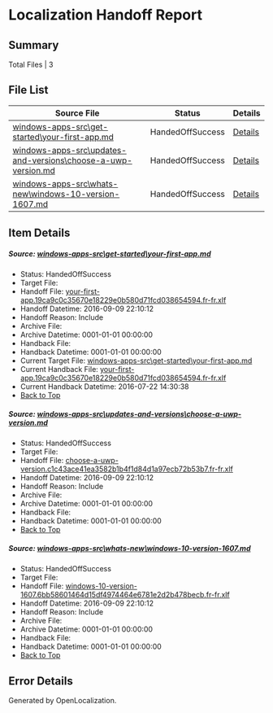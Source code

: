 # <a name='report-top'></a> Localization Handoff Report

## Summary
 Total Files | 3

## File List
 Source File | Status | Details 
 ----------- | ------ | ------- 
 [windows-apps-src\get-started\your-first-app.md](https://github.com/Microsoft/windows-apps/blob/b57a461cf9859be26ed69d12b08259d15201403a/windows-apps-src/get-started/your-first-app.md) | HandedOffSuccess | [Details](#16adf9c9c8de2ca4596f0fcbe503f570971e74a13950)
 [windows-apps-src\updates-and-versions\choose-a-uwp-version.md](https://github.com/Microsoft/windows-apps/blob/2fe7cfba048bfa11e32b23cbc88c920c6d7741f3/windows-apps-src/updates-and-versions/choose-a-uwp-version.md) | HandedOffSuccess | [Details](#3b6c7e0c17e0364c50ef7c8c397d958d3fec629d8005)
 [windows-apps-src\whats-new\windows-10-version-1607.md](https://github.com/Microsoft/windows-apps/blob/2fe7cfba048bfa11e32b23cbc88c920c6d7741f3/windows-apps-src/whats-new/windows-10-version-1607.md) | HandedOffSuccess | [Details](#e41047f29ba08d83c8ffa5885a310ef04350133b8011)

## Item Details
##### <a name='16adf9c9c8de2ca4596f0fcbe503f570971e74a13950'></a> Source: [windows-apps-src\get-started\your-first-app.md](https://github.com/Microsoft/windows-apps/blob/b57a461cf9859be26ed69d12b08259d15201403a/windows-apps-src/get-started/your-first-app.md)
* Status: HandedOffSuccess
* Target File: 
* Handoff File: [your-first-app.19ca9c0c35670e18229e0b580d71fcd038654594.fr-fr.xlf](https://github.com/Microsoft/WDG.handoff/blob/82d7df3e6c9f0518a2a06965dfe4056677c859b5/ol-handoff/Microsoft/windows-apps.fr-fr/master/your-first-app.19ca9c0c35670e18229e0b580d71fcd038654594.fr-fr.xlf)
* Handoff Datetime: 2016-09-09 22:10:12
* Handoff Reason: Include
* Archive File: 
* Archive Datetime: 0001-01-01 00:00:00
* Handback File: 
* Handback Datetime: 0001-01-01 00:00:00
* Current Target File: [windows-apps-src\get-started\your-first-app.md](https://github.com/Microsoft/windows-apps.fr-fr/blob/402eb0dc49711783fdbd768a93aa5456388b34d9/windows-apps-src/get-started/your-first-app.md)
* Current Handback File: [your-first-app.19ca9c0c35670e18229e0b580d71fcd038654594.fr-fr.xlf](https://github.com/Microsoft/WDG.handback/blob/e8019a4155f189676550d9d336a37921a9040b0d/ol-handback/Microsoft/windows-apps.fr-fr/master/your-first-app.19ca9c0c35670e18229e0b580d71fcd038654594.fr-fr.xlf)
* Current Handback Datetime: 2016-07-22 14:30:38
* [Back to Top](#report-top)

##### <a name='3b6c7e0c17e0364c50ef7c8c397d958d3fec629d8005'></a> Source: [windows-apps-src\updates-and-versions\choose-a-uwp-version.md](https://github.com/Microsoft/windows-apps/blob/2fe7cfba048bfa11e32b23cbc88c920c6d7741f3/windows-apps-src/updates-and-versions/choose-a-uwp-version.md)
* Status: HandedOffSuccess
* Target File: 
* Handoff File: [choose-a-uwp-version.c1c43ace41ea3582b1b4f1d84d1a97ecb72b53b7.fr-fr.xlf](https://github.com/Microsoft/WDG.handoff/blob/82d7df3e6c9f0518a2a06965dfe4056677c859b5/ol-handoff/Microsoft/windows-apps.fr-fr/master/choose-a-uwp-version.c1c43ace41ea3582b1b4f1d84d1a97ecb72b53b7.fr-fr.xlf)
* Handoff Datetime: 2016-09-09 22:10:12
* Handoff Reason: Include
* Archive File: 
* Archive Datetime: 0001-01-01 00:00:00
* Handback File: 
* Handback Datetime: 0001-01-01 00:00:00
* [Back to Top](#report-top)

##### <a name='e41047f29ba08d83c8ffa5885a310ef04350133b8011'></a> Source: [windows-apps-src\whats-new\windows-10-version-1607.md](https://github.com/Microsoft/windows-apps/blob/2fe7cfba048bfa11e32b23cbc88c920c6d7741f3/windows-apps-src/whats-new/windows-10-version-1607.md)
* Status: HandedOffSuccess
* Target File: 
* Handoff File: [windows-10-version-1607.6bb58601464d15df4974464e6781e2d2b478becb.fr-fr.xlf](https://github.com/Microsoft/WDG.handoff/blob/82d7df3e6c9f0518a2a06965dfe4056677c859b5/ol-handoff/Microsoft/windows-apps.fr-fr/master/windows-10-version-1607.6bb58601464d15df4974464e6781e2d2b478becb.fr-fr.xlf)
* Handoff Datetime: 2016-09-09 22:10:12
* Handoff Reason: Include
* Archive File: 
* Archive Datetime: 0001-01-01 00:00:00
* Handback File: 
* Handback Datetime: 0001-01-01 00:00:00
* [Back to Top](#report-top)


## Error Details

Generated by OpenLocalization.
